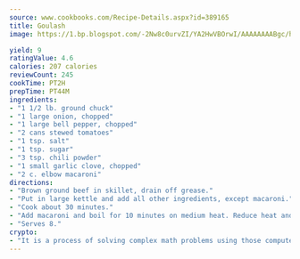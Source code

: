 ```yaml
---
source: www.cookbooks.com/Recipe-Details.aspx?id=389165
title: Goulash
image: https://1.bp.blogspot.com/-2Nw8c0urvZI/YA2HwVBOrwI/AAAAAAAABgc/hcoCuYbLRGghREWYfHLERS8jzKEXzVPXwCLcBGAsYHQ/s154/14.png

yield: 9
ratingValue: 4.6
calories: 207 calories
reviewCount: 245
cookTime: PT2H
prepTime: PT44M
ingredients:
- "1 1/2 lb. ground chuck"
- "1 large onion, chopped"
- "1 large bell pepper, chopped"
- "2 cans stewed tomatoes"
- "1 tsp. salt"
- "1 tsp. sugar"
- "3 tsp. chili powder"
- "1 small garlic clove, chopped"
- "2 c. elbow macaroni"
directions:
- "Brown ground beef in skillet, drain off grease."
- "Put in large kettle and add all other ingredients, except macaroni."
- "Cook about 30 minutes."
- "Add macaroni and boil for 10 minutes on medium heat. Reduce heat and simmer for 10 more minutes."
- "Serves 8."
crypto:
- "It is a process of solving complex math problems using those computers which run bitcoin software."
---
```

